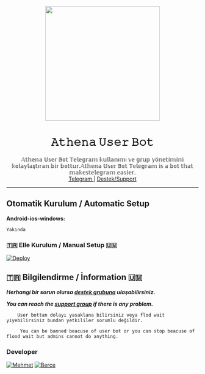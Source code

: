 <div align="center">
  <img src="https://i.hizliresim.com/9jp6pqi.jpg" width="300" height="300">
  <h1>𝙰𝚝𝚑𝚎𝚗𝚊 𝚄𝚜𝚎𝚛 𝙱𝚘𝚝</h1>
</div>
<p align="center">
    𝔸𝕥𝕙𝕖𝕟𝕒 𝕌𝕤𝕖𝕣 𝔹𝕠𝕥 𝕋𝕖𝕝𝕖𝕘𝕣𝕒𝕞 𝕜𝕦𝕝𝕝𝕒𝕟ı𝕞ı 𝕧𝕖 𝕘𝕣𝕦𝕡 𝕪ö𝕟𝕖𝕥𝕚𝕞𝕚𝕟𝕚 𝕜𝕠𝕝𝕒𝕪𝕝𝕒ş𝕥ı𝕣𝕒𝕟 𝕓𝕚𝕣 𝕓𝕠𝕥𝕥𝕦𝕣.𝔸𝕥𝕙𝕖𝕟𝕒 𝕌𝕤𝕖𝕣 𝔹𝕠𝕥 𝕋𝕖𝕝𝕖𝕘𝕣𝕒𝕞 𝕚𝕤 𝕒 𝕓𝕠𝕥 𝕥𝕙𝕒𝕥 𝕞𝕒𝕜𝕖𝕤𝕥𝕖𝕝𝕖𝕘𝕣𝕒𝕞 𝕖𝕒𝕤𝕚𝕖𝕣.
    <br>
        <a href="https://t.me/AthenaUserBot">Telegram </a> |
        <a href="https://t.me/AthenaSupport">Destek/Support</a> 
    <br>
</p>

----

## Otomatik Kurulum / Automatic Setup

**Android-ios-windows:** 
```
Yakında 
```

### 🇹🇷 Elle Kurulum / Manual Setup 🇺🇲

[![Deploy](https://www.herokucdn.com/deploy/button.svg)](https://heroku.com/deploy?template=https://github.com/athenauserbot/athenauserbot)

## 🇹🇷 Bilgilendirme / İnformation 🇺🇲
***Herhangi bir sorun olursa [destek grubuna](https://t.me/AthenaSupport) ulaşabilirsiniz.***

***You can reach the [support group](https://t.me/AthenaSupport) if there is any problem.***
```
    User bottan dolayı yasaklana bilirsiniz veya flod wait yiyebilirsiniz bundan yetkililer sorumlu değildir.
```

```
     You can be banned beacuse of user bot or you can stop beacuse of flood wait but admins cannot do anything.
```

### Developer
 [![Mehmet](https://github.com/wiperowner.png?size=100)](https://github.com/wiperowner)
 [![Berce](https://github.com/must4f.png?size=100)](https://github.com/must4f) 
